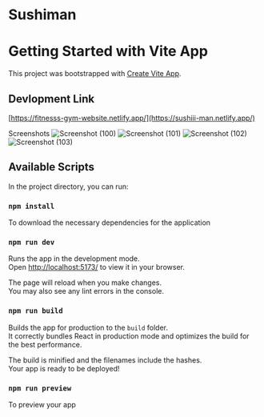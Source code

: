 # Sushiman

# Getting Started with Vite App
This project was bootstrapped with [Create Vite App](https://github.com/vitejs/awesome-vite).

## Devlopment Link
[https://fitnesss-gym-website.netlify.app/](https://sushiii-man.netlify.app/)


Screenshots
![Screenshot (100)](https://github.com/Sarthak-16XO/Sushiman/assets/90129271/417c696d-cc7f-449d-b5db-42df0eecad68)
![Screenshot (101)](https://github.com/Sarthak-16XO/Sushiman/assets/90129271/2ac14fb0-e125-49b8-bb67-89486dc0420c)
![Screenshot (102)](https://github.com/Sarthak-16XO/Sushiman/assets/90129271/fde14007-91ee-4024-81ba-b2222c3666c5)
![Screenshot (103)](https://github.com/Sarthak-16XO/Sushiman/assets/90129271/c5b5df54-a229-41f2-a1a2-cbb856008883)

## Available Scripts
In the project directory, you can run:
### `npm install`
To download the necessary dependencies for the application

### `npm run dev`
Runs the app in the development mode.\
Open [ http://localhost:5173/]( http://localhost:5173/) to view it in your browser.

The page will reload when you make changes.\
You may also see any lint errors in the console.

### `npm run build`

Builds the app for production to the `build` folder.\
It correctly bundles React in production mode and optimizes the build for the best performance.

The build is minified and the filenames include the hashes.\
Your app is ready to be deployed!

### `npm run preview`
 To preview your app
